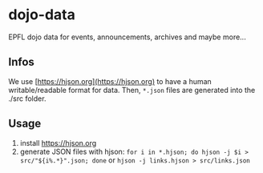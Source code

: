 # dojo-data
EPFL dojo data for events, announcements, archives and maybe more...

## Infos
We use [https://hjson.org](https://hjson.org) to have a human writable/readable format for data. Then, `*.json` files are generated into the ./src folder.

## Usage
1. install https://hjson.org
2. generate JSON files with hjson:
`for i in *.hjson; do hjson -j $i > src/"${i%.*}".json; done`
or `hjson -j links.hjson > src/links.json`
